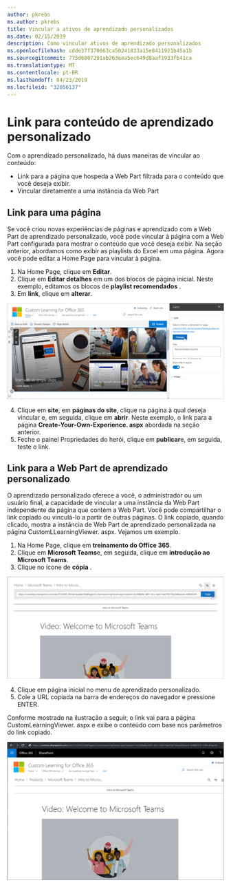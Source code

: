 ```yaml
---
author: pkrebs
ms.author: pkrebs
title: Vincular a ativos de aprendizado personalizados
ms.date: 02/15/2019
description: Como vincular ativos de aprendizado personalizados
ms.openlocfilehash: cdde37f370663ca50241833a15e8411921b45a1b
ms.sourcegitcommit: 775d6807291ab263eea5ec649d9aaf1933fb41ca
ms.translationtype: MT
ms.contentlocale: pt-BR
ms.lasthandoff: 04/23/2019
ms.locfileid: "32056137"
---
```

# <a name="link-to-custom-learning-content"></a>Link para conteúdo de aprendizado personalizado

Com o aprendizado personalizado, há duas maneiras de vincular ao conteúdo:

- Link para a página que hospeda a Web Part filtrada para o conteúdo que você deseja exibir. 
- Vincular diretamente a uma instância da Web Part

## <a name="link-to-a-page"></a>Link para uma página

Se você criou novas experiências de páginas e aprendizado com a Web Part de aprendizado personalizado, você pode vincular à página com a Web Part configurada para mostrar o conteúdo que você deseja exibir. Na seção anterior, abordamos como exibir as playlists do Excel em uma página. Agora você pode editar a Home Page para vincular à página. 

1. Na Home Page, clique em **Editar**.
2. Clique em **Editar detalhes** em um dos blocos de página inicial. Neste exemplo, editamos os blocos de **playlist recomendados** .
3. Em **link**, clique em **alterar**.

![CG-linktopage. png](media/cg-linktopage.png)

4. Clique em **site**, em **páginas do site**, clique na página à qual deseja vincular e, em seguida, clique em **abrir**. Neste exemplo, o link para a página **Create-Your-Own-Experience. aspx** abordada na seção anterior.
5. Feche o painel Propriedades do herói, clique em **publicar**e, em seguida, teste o link. 

## <a name="link-to-the-custom-learning-web-part"></a>Link para a Web Part de aprendizado personalizado
O aprendizado personalizado oferece a você, o administrador ou um usuário final, a capacidade de vincular a uma instância da Web Part independente da página que contém a Web Part. Você pode compartilhar o link copiado ou vinculá-lo a partir de outras páginas. O link copiado, quando clicado, mostra a instância de Web Part de aprendizado personalizada na página CustomLLearningViewer. aspx. Vejamos um exemplo. 

1. Na Home Page, clique em **treinamento do Office 365**.
2. Clique em **Microsoft Teams**e, em seguida, clique em **introdução ao Microsoft Teams**.
3. Clique no ícone de **cópia** .

![CG-linktowebpart. png](media/cg-linktowebpart.png)

4. Clique em página inicial no menu de aprendizado personalizado.
5. Cole a URL copiada na barra de endereços do navegador e pressione ENTER. 

Conforme mostrado na ilustração a seguir, o link vai para a página CustomLearningViewer. aspx e exibe o conteúdo com base nos parâmetros do link copiado. 

![CG-linktowebpartviewer. png](media/cg-linktowebpartviewer.png)


